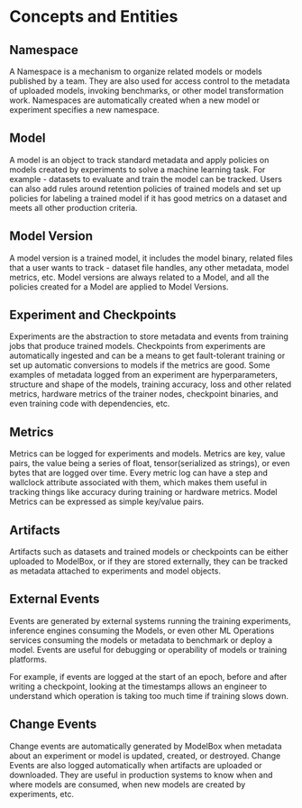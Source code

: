 # Concepts and Entities

## Namespace

A Namespace is a mechanism to organize related models or models published by a team. They are also used for access control to the metadata of uploaded models, invoking benchmarks, or other model transformation work. Namespaces are automatically created when a new model or experiment specifies a new namespace.

## Model

A model is an object to track standard metadata and apply policies on models created by experiments to solve a machine learning task. For example - datasets to evaluate and train the model can be tracked. Users can also add rules around retention policies of trained models and set up policies for labeling a trained model if it has good metrics on a dataset and meets all other production criteria.

## Model Version

A model version is a trained model, it includes the model binary, related files that a user wants to track - dataset file handles, any other metadata, model metrics, etc. Model versions are always related to a Model, and all the policies created for a Model are applied to Model Versions.

## Experiment and Checkpoints

Experiments are the abstraction to store metadata and events from training jobs that produce trained models. Checkpoints from experiments are automatically ingested and can be a means to get fault-tolerant training or set up automatic conversions to models if the metrics are good. Some examples of metadata logged from an experiment are hyperparameters, structure and shape of the models, training accuracy, loss and other related metrics, hardware metrics of the trainer nodes, checkpoint binaries, and even training code with dependencies, etc.

## Metrics

Metrics can be logged for experiments and models. Metrics are key, value pairs, the value being a series of float, tensor(serialized as strings), or even bytes that are logged over time. Every metric log can have a step and wallclock attribute associated with them, which makes them useful in tracking things like accuracy during training or hardware metrics. Model Metrics can be expressed as simple key/value pairs.

## Artifacts

Artifacts such as datasets and trained models or checkpoints can be either uploaded to ModelBox, or if they are stored externally, they can be tracked as metadata attached to experiments and model objects.

## External Events

Events are generated by external systems running the training experiments, inference engines consuming the Models, or even other ML Operations services consuming the models or metadata to benchmark or deploy a model. Events are useful for debugging or operability of models or training platforms.

For example, if events are logged at the start of an epoch, before and after writing a checkpoint, looking at the timestamps allows an engineer to understand which operation is taking too much time if training slows down.

## Change Events

Change events are automatically generated by ModelBox when metadata about an experiment or model is updated, created, or destroyed. Change Events are also logged automatically when artifacts are uploaded or downloaded. They are useful in production systems to know when and where models are consumed, when new models are created by experiments, etc.
